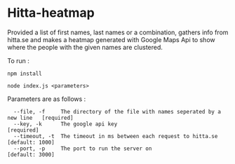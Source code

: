 # Hitta-heatmap

Provided a list of first names, last names or a combination, gathers info from hitta.se and makes a heatmap generated with Google Maps Api to show where the people with the given names are clustered. 

To run : 

`npm install`

`node index.js <parameters>`

Parameters are as follows :
```
  --file, -f     The directory of the file with names seperated by a new line   [required] 
  --key, -k      The google api key                                             [required]
  --timeout, -t  The timeout in ms between each request to hitta.se             [default: 1000]
  --port, -p     The port to run the server on                                  [default: 3000]
  ```
